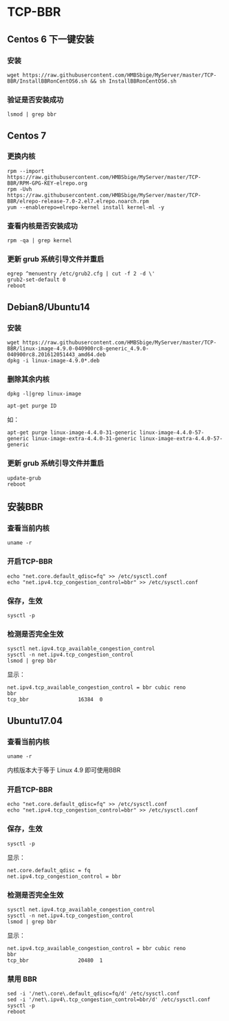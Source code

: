 # TCP-BBR
## Centos 6 下一键安装
### 安装
```
wget https://raw.githubusercontent.com/HMBSbige/MyServer/master/TCP-BBR/InstallBBRonCentOS6.sh && sh InstallBBRonCentOS6.sh
```


### 验证是否安装成功
```
lsmod | grep bbr
```

## Centos 7

### 更换内核
```
rpm --import https://raw.githubusercontent.com/HMBSbige/MyServer/master/TCP-BBR/RPM-GPG-KEY-elrepo.org
rpm -Uvh https://raw.githubusercontent.com/HMBSbige/MyServer/master/TCP-BBR/elrepo-release-7.0-2.el7.elrepo.noarch.rpm
yum --enablerepo=elrepo-kernel install kernel-ml -y
```
### 查看内核是否安装成功
```
rpm -qa | grep kernel
```
### 更新 grub 系统引导文件并重启
```
egrep ^menuentry /etc/grub2.cfg | cut -f 2 -d \'
grub2-set-default 0
reboot
```

## Debian8/Ubuntu14

### 安装
```
wget https://raw.githubusercontent.com/HMBSbige/MyServer/master/TCP-BBR/linux-image-4.9.0-040900rc8-generic_4.9.0-040900rc8.201612051443_amd64.deb
dpkg -i linux-image-4.9.0*.deb
```
### 删除其余内核
```
dpkg -l|grep linux-image

apt-get purge ID
```
如：
```
apt-get purge linux-image-4.4.0-31-generic linux-image-4.4.0-57-generic linux-image-extra-4.4.0-31-generic linux-image-extra-4.4.0-57-generic
```
### 更新 grub 系统引导文件并重启
```
update-grub
reboot
```
## 安装BBR

### 查看当前内核
```
uname -r
```
### 开启TCP-BBR
```
echo "net.core.default_qdisc=fq" >> /etc/sysctl.conf
echo "net.ipv4.tcp_congestion_control=bbr" >> /etc/sysctl.conf
```
### 保存，生效
```
sysctl -p
```
### 检测是否完全生效
```
sysctl net.ipv4.tcp_available_congestion_control
sysctl -n net.ipv4.tcp_congestion_control
lsmod | grep bbr
```
显示：
```
net.ipv4.tcp_available_congestion_control = bbr cubic reno
bbr
tcp_bbr                16384  0
```

## Ubuntu17.04

### 查看当前内核
```
uname -r
```
内核版本大于等于 Linux 4.9 即可使用BBR
### 开启TCP-BBR
```
echo "net.core.default_qdisc=fq" >> /etc/sysctl.conf
echo "net.ipv4.tcp_congestion_control=bbr" >> /etc/sysctl.conf
```
### 保存，生效
```
sysctl -p
```
显示：
```
net.core.default_qdisc = fq
net.ipv4.tcp_congestion_control = bbr
```
### 检测是否完全生效
```
sysctl net.ipv4.tcp_available_congestion_control
sysctl -n net.ipv4.tcp_congestion_control
lsmod | grep bbr
```
显示：
```
net.ipv4.tcp_available_congestion_control = bbr cubic reno
bbr
tcp_bbr                20480  1
```
### 禁用 BBR
```
sed -i '/net\.core\.default_qdisc=fq/d' /etc/sysctl.conf
sed -i '/net\.ipv4\.tcp_congestion_control=bbr/d' /etc/sysctl.conf
sysctl -p
reboot
```
